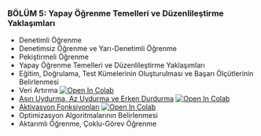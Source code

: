 ### BÖLÜM 5: Yapay Öğrenme Temelleri ve Düzenlileştirme Yaklaşımları 

- Denetimli Öğrenme
- Denetimsiz Öğrenme ve Yarı-Denetimli Öğrenme
- Pekiştirmeli Öğrenme
- Yapay Öğrenme Temelleri ve Düzenlileştirme Yaklaşımları
- Eğitim, Doğrulama, Test Kümelerinin Oluşturulması ve Başarı Ölçütlerinin Belirlenmesi
- Veri Artırma [![Open In Colab](https://colab.research.google.com/assets/colab-badge.svg)](https://colab.research.google.com/github/ayyucekizrak/Udemy_DerinOgrenmeyeGiris/blob/master/Regularizasyon%20ve%20Optimizasyon/veriartirma_1.ipynb)
- [Aşırı Uydurma, Az Uydurma ve Erken Durdurma](https://github.com/ayyucekizrak/Udemy_DerinOgrenmeyeGiris/tree/master/Asiri_Uydurma_(Overfitting)_ve_Erken_Durdurma_(Early_Stopping))  [![Open In Colab](https://colab.research.google.com/assets/colab-badge.svg)](https://colab.research.google.com/github/ayyucekizrak/Udemy_DerinOgrenmeyeGiris/blob/master/Asiri_Uydurma_(Overfitting)_ve_Erken_Durdurma_(Early_Stopping)/AsiriUydurma_Overfitting_v1.ipynb)
- [Aktivasyon Fonksiyonları](https://github.com/ayyucekizrak/Udemy_DerinOgrenmeyeGiris/tree/master/Aktivasyon_Fonksiyonlarinin_Karsilastirilmasi) [![Open In Colab](https://colab.research.google.com/assets/colab-badge.svg)](https://colab.research.google.com/github/ayyucekizrak/Udemy_DerinOgrenmeyeGiris/blob/master/Asiri_Uydurma_(Overfitting)_ve_Erken_Durdurma_(Early_Stopping)/AsiriUydurma_Overfitting_v1.ipynb)
- Optimizasyon Algoritmalarının Belirlenmesi
- Aktarımlı Öğrenme, Çoklu-Görev Öğrenme
